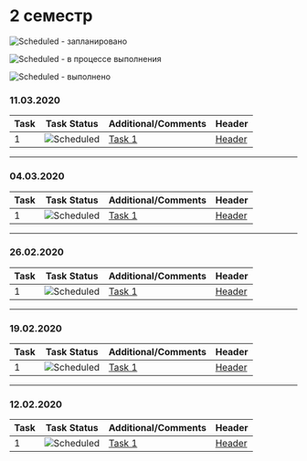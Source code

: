 # 2 семестр


![Scheduled](https://github.com/AnzhelikaKravchuk/.NET-Training.-Spring-2019/blob/master/Pictures/icons-target.png) - запланировано

![Scheduled](https://github.com/AnzhelikaKravchuk/.NET-Training.-Spring-2019/blob/master/Pictures/icons-inprogress.png) - в процессе выполнения

![Scheduled](https://github.com/AnzhelikaKravchuk/.NET-Training.-Spring-2019/blob/master/Pictures/icons-ok.png) - выполнено


### 11.03.2020 
| Task | Task Status | Additional/Comments | Header |
| -------- | -------- | --------|  --------| 
| 1 | ![Scheduled](https://github.com/AnzhelikaKravchuk/.NET-Training.-Spring-2019/blob/master/Pictures/icons-ok.png)|[Task 1](https://github.com/abbsgng/PMShulzhykDzmitri/blob/master/1course2semester/11.03.2020/Source.cpp)|[Header](https://github.com/abbsgng/PMShulzhykDzmitry/blob/master/1course2semester/11.03.2020/Header.h)

---


### 04.03.2020 
| Task | Task Status | Additional/Comments | Header |
| -------- | -------- | --------|  --------| 
| 1 | ![Scheduled](https://github.com/AnzhelikaKravchuk/.NET-Training.-Spring-2019/blob/master/Pictures/icons-ok.png)|[Task 1](https://github.com/abbsgng/PMShulzhykDzmitri/blob/master/1course2semester/03.03.2020/Source.cpp)|[Header](https://github.com/abbsgng/PMShulzhykDzmitry/blob/master/1course2semester/03.03.2020/Header.h)

---

### 26.02.2020 
| Task | Task Status | Additional/Comments | Header |
| -------- | -------- | --------|  --------| 
| 1 | ![Scheduled](https://github.com/AnzhelikaKravchuk/.NET-Training.-Spring-2019/blob/master/Pictures/icons-ok.png)|[Task 1](https://github.com/abbsgng/PMShulzhykDzmitri/blob/master/1course2semester/26.02.2020/Source.cpp)|[Header](https://github.com/abbsgng/PMShulzhykDzmitry/blob/master/1course2semester/26.02.2020/Header.h)

---

### 19.02.2020 
| Task | Task Status | Additional/Comments | Header |
| -------- | -------- | --------|  --------| 
| 1 | ![Scheduled](https://github.com/AnzhelikaKravchuk/.NET-Training.-Spring-2019/blob/master/Pictures/icons-ok.png)|[Task 1](https://github.com/abbsgng/PMShulzhykDzmitri/blob/master/1course2semester/19.02.2020/Source.cpp)|[Header](https://github.com/abbsgng/PMShulzhykDzmitry/blob/master/1course2semester/19.02.2020/Header.h)

---
### 12.02.2020 
| Task | Task Status | Additional/Comments | Header |
| -------- | -------- | --------|  --------| 
| 1 | ![Scheduled](https://github.com/AnzhelikaKravchuk/.NET-Training.-Spring-2019/blob/master/Pictures/icons-ok.png)|[Task 1](https://github.com/abbsgng/PMShulzhykDzmitri/blob/master/1course2semester/12.02.2020/Source.cpp)|[Header](https://github.com/abbsgng/PMShulzhykDzmitry/blob/master/1course2semester/12.02.2020/Header.h)
